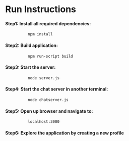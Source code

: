 # Run Instructions
#### Step1: Install all required dependencies:
              npm install

#### Step2: Build application:
              npm run-script build

#### Step3: Start the server:
              node server.js

#### Step4: Start the chat server in another terminal:
              node chatserver.js
       
#### Step5: Open up browser and navigate to:
              localhost:3000

#### Step6: Explore the application by creating a new profile
